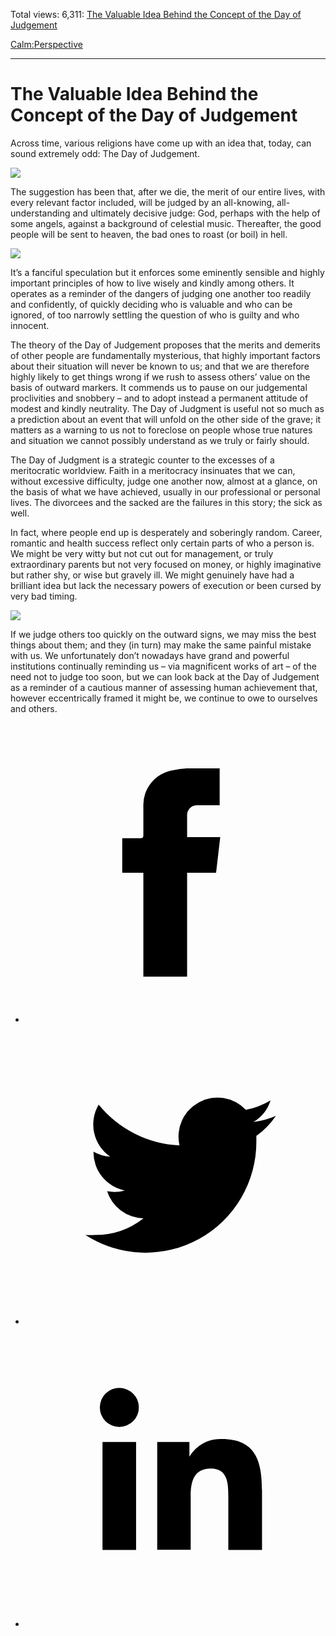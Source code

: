 Total views: 6,311: [The Valuable Idea Behind the Concept of the Day of Judgement](https://www.theschooloflife.com/thebookoflife/the-valuable-idea-behind-the-concept-of-the-day-of-judgement/)

[Calm:](https://www.theschooloflife.com/thebookoflife/category/calm/)[Perspective](https://www.theschooloflife.com/thebookoflife/category/calm/perspective/)

* * *

# The Valuable Idea Behind the Concept of the Day of Judgement
<style>
						.alignnone {
  display: block;
  margin-left: auto;
  margin-right: auto;
  align: center:
}

.addtoany_share_save_container {
display:none;
}

.wp-block-image {
		display: block;
  margin-left: auto;
  margin-right: auto;
  width: 50%;
}

.aligncenter {
display: block;
  margin-left: auto;
  margin-right: auto;
  align: center:
}

@media only screen and (max-width: 500px) {
  .wp-block-image {
		display: block;
  margin-left: auto;
  margin-right: auto;
  width: 100%;
} }

h1 {max-width: 600px !important;
}
.s18-single-post .content-area .site-main article .post-cat-header-display + .old-wrapper p {
    font-size: 1.200em
}
						</style>

Across time, various religions have come up with an idea that, today, can sound extremely odd: The Day of Judgement.

![](https://upload.wikimedia.org/wikipedia/commons/b/b9/Stefan_Lochner_-_Last_Judgement_-_circa_1435.jpg)

The suggestion has been that, after we die, the merit of our entire lives, with every relevant factor included, will be judged by an all-knowing, all-understanding and ultimately decisive judge: God, perhaps with the help of some angels, against a background of celestial music. Thereafter, the good people will be sent to heaven, the bad ones to roast (or boil) in hell.

![](http://www.italian-renaissance-art.com/images/img006.jpg)

It’s a fanciful speculation but it enforces some eminently sensible and highly important principles of how to live wisely and kindly among others. It operates as a reminder of the dangers of judging one another too readily and confidently, of quickly deciding who is valuable and who can be ignored, of too narrowly&nbsp;settling the question of who is guilty and who innocent.

The theory of the Day of Judgement proposes that the merits and demerits of other people are fundamentally mysterious, that highly important factors about their situation will never be known to us; and that we are therefore highly likely to get things wrong if we rush to assess others’ value on the basis of outward markers. It commends us to pause on our judgemental proclivities and snobbery – and to adopt instead a permanent attitude of modest and kindly neutrality. The Day of Judgment is useful not so much as a prediction about an event that will unfold on the other side of the grave; it matters as a warning to us not to foreclose on people whose true natures and situation we cannot possibly understand as we truly or fairly should.

The Day of Judgment is a strategic counter to the excesses of a meritocratic worldview. Faith in a meritocracy insinuates that we can, without excessive difficulty, judge one another now, almost at a glance, on the basis of what we have achieved, usually in our professional or personal lives. The divorcees and the sacked are the failures in this story; the sick as well.

In fact, where people end up is desperately and soberingly random. Career, romantic and health success reflect only certain parts of who a person is. We might be very witty but not cut out for management, or truly extraordinary parents but not very focused on money, or highly imaginative but rather shy, or wise but gravely ill. We might genuinely have had a brilliant idea but lack the necessary powers of execution or been cursed by very bad timing.

![](http://www.tate.org.uk/art/images/work/N/N05/N05613_10.jpg)

If we judge others too quickly on the outward signs, we may miss the best things about them; and they (in turn) may make the same painful mistake with us. We unfortunately don’t nowadays have grand and powerful institutions continually reminding us – via magnificent works of art – of the need not to judge too soon, but we can look back at the Day of Judgement as a reminder of a cautious manner of assessing human achievement that, however eccentrically framed it might be, we continue to owe to ourselves and others.

<style>
    .iframe-class { display: block !important; }
</style>

- [<svg xmlns="http://www.w3.org/2000/svg" viewbox="0 0 26 26"><title>Facebook</title>
                    <g>
                        <path d="M8.38,10H9.92c.2,0,.29,0,.29-.28,0-.82,0-1.64,0-2.46a3.05,3.05,0,0,1,2.57-3.15A7.22,7.22,0,0,1,14,3.95c.86,0,1.71,0,2.57,0h.25v3.2h-2A.85.85,0,0,0,14,8c0,.62,0,1.24,0,1.91h2.87L16.51,13H14v9H10.21V13H8.38Z"></path>
                    </g>
                </svg>](http://www.facebook.com/sharer/sharer.php?u=https://www.theschooloflife.com/thebookoflife/the-valuable-idea-behind-the-concept-of-the-day-of-judgement/)
- [<svg xmlns="http://www.w3.org/2000/svg" viewbox="0 0 26 26"><title>Twitter</title>
                    <path d="M21.69,7.9a6.75,6.75,0,0,1-1.94.53,3.39,3.39,0,0,0,1.48-1.87,6.76,6.76,0,0,1-2.14.82,3.38,3.38,0,0,0-5.75,3.08,9.59,9.59,0,0,1-7-3.53,3.38,3.38,0,0,0,1,4.51A3.36,3.36,0,0,1,5.89,11v0A3.38,3.38,0,0,0,8.6,14.37a3.39,3.39,0,0,1-1.53.06,3.38,3.38,0,0,0,3.15,2.35A6.78,6.78,0,0,1,6,18.22a6.87,6.87,0,0,1-.81,0A9.6,9.6,0,0,0,20,10.08q0-.22,0-.44A6.86,6.86,0,0,0,21.69,7.9Z"></path>
                </svg>](http://twitter.com/share?url=https://www.theschooloflife.com/thebookoflife/the-valuable-idea-behind-the-concept-of-the-day-of-judgement/&text=&via=theschooloflife)
- [<svg xmlns="http://www.w3.org/2000/svg" viewbox="0 0 26 26"><title>LinkedIn</title>
<path class="cls-2" d="M6.67,10H9.58v9.36H6.67ZM8.13,5.32A1.69,1.69,0,1,1,6.44,7,1.69,1.69,0,0,1,8.13,5.32"></path><path class="cls-2" d="M11.41,10H14.2v1.28h0A3.06,3.06,0,0,1,17,9.75c2.95,0,3.49,1.94,3.49,4.46v5.14H17.57V14.79c0-1.09,0-2.48-1.51-2.48s-1.75,1.18-1.75,2.4v4.63H11.41Z"></path></svg>](https://www.linkedin.com/shareArticle?mini=true&url=https://www.theschooloflife.com/thebookoflife/the-valuable-idea-behind-the-concept-of-the-day-of-judgement/)
